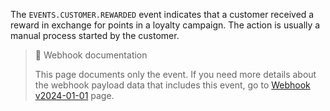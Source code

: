 The `EVENTS.CUSTOMER.REWARDED` event indicates that a customer received a reward in exchange for points in a loyalty campaign. The action is usually a manual process started by the customer.

> 📘 Webhook documentation
>
> This page documents only the event. If you need more details about the webhook payload data that includes this event, go to [Webhook v2024-01-01](ref:introduction-to-webhooks "Introduction to webhooks v2024-01-01") page.